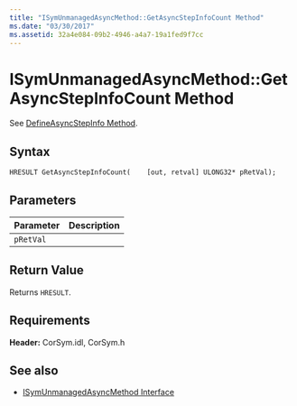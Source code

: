 ```yaml
---
title: "ISymUnmanagedAsyncMethod::GetAsyncStepInfoCount Method"
ms.date: "03/30/2017"
ms.assetid: 32a4e084-09b2-4946-a4a7-19a1fed9f7cc
---
```

# ISymUnmanagedAsyncMethod::GetAsyncStepInfoCount Method
See [DefineAsyncStepInfo Method](isymunmanagedasyncmethodpropertieswriter-defineasyncstepinfo-method.md).  
  
## Syntax  
  
```idl  
HRESULT GetAsyncStepInfoCount(    [out, retval] ULONG32* pRetVal);  
```  
  
## Parameters  
  
|Parameter|Description|  
|---------------|-----------------|  
|`pRetVal`||  
  
## Return Value  
 Returns `HRESULT`.  
  
## Requirements  
 **Header:** CorSym.idl, CorSym.h  
  
## See also

- [ISymUnmanagedAsyncMethod Interface](isymunmanagedasyncmethod-interface.md)
